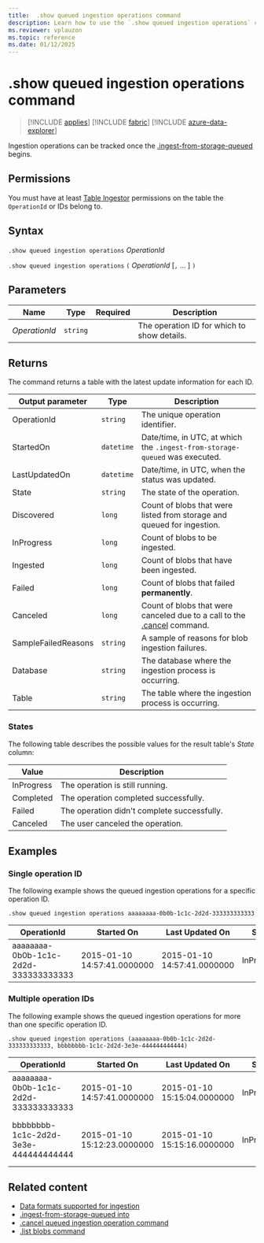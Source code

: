 ```yaml
---
title:  .show queued ingestion operations command
description: Learn how to use the `.show queued ingestion operations` command to view a log of the queued ingestion operations that are currently running or completed.
ms.reviewer: vplauzon
ms.topic: reference
ms.date: 01/12/2025
---
```


# .show queued ingestion operations command

> [!INCLUDE [applies](../../includes/applies-to-version/applies.md)] [!INCLUDE [fabric](../../includes/applies-to-version/fabric.md)] [!INCLUDE [azure-data-explorer](../../includes/applies-to-version/azure-data-explorer.md)]

Ingestion operations can be tracked once the [.ingest-from-storage-queued](ingest-from-storage-queued.md) begins.

## Permissions

You must have at least [Table Ingestor](../../access-control/role-based-access-control.md) permissions on the table the `OperationId` or IDs belong to.

## Syntax

`.show queued ingestion operations` *OperationId*

`.show queued ingestion operations` `(` *OperationId* [`,` ... ] `)`

## Parameters

|Name|Type|Required|Description|
|--|--|--|--|
| *OperationId* | `string` | | The operation ID for which to show details.|

## Returns

The command returns a table with the latest update information for each ID.

|Output parameter |Type |Description|
|---|---|---|
|OperationId | `string` |The unique operation identifier.|
|StartedOn | `datetime` |Date/time, in UTC, at which the `.ingest-from-storage-queued` was executed.|
|LastUpdatedOn | `datetime` |Date/time, in UTC, when the status was updated.|
|State | `string` |The state of the operation.|
|Discovered | `long` |Count of blobs that were listed from storage and queued for ingestion.|
|InProgress | `long` |Count of blobs to be ingested.|
|Ingested | `long` |Count of blobs that have been ingested.|
|Failed | `long` |Count of blobs that failed **permanently**.|
|Canceled | `long` |Count of blobs that were canceled due to a call to the [.cancel](cancel-queued-ingestion-operation-command.md) command.|
|SampleFailedReasons | `string` |A sample of reasons for blob ingestion failures.|
|Database | `string` |The database where the ingestion process is occurring.|
|Table | `string` | The table where the ingestion process is occurring.|

### States

The following table describes the possible values for the result table's *State* column:

| Value | Description |
|--|--|
| InProgress | The operation is still running. |
| Completed | The operation completed successfully. |
| Failed | The operation didn't complete successfully. |
| Canceled | The user canceled the operation. |

## Examples

### Single operation ID

The following example shows the queued ingestion operations for a specific operation ID.

```kusto
.show queued ingestion operations aaaaaaaa-0b0b-1c1c-2d2d-333333333333
```

|OperationId|Started On |Last Updated On |State |Discovered |InProgress|Ingested |Failed|Canceled |SampleFailedReasons|Database|Table|
|--|--|--|--|--|--|--|--|--|--|--|--|
|aaaaaaaa-0b0b-1c1c-2d2d-333333333333 |2015-01-10 14:57:41.0000000 |2015-01-10 14:57:41.0000000|InProgress | 10387 |9391 |995 |1 |0 | Stream with ID '*****.csv' has a malformed CSV format*|MyDatabase|MyTable|

### Multiple operation IDs

The following example shows the queued ingestion operations for more than one specific operation ID.

```kusto
.show queued ingestion operations (aaaaaaaa-0b0b-1c1c-2d2d-333333333333, bbbbbbbb-1c1c-2d2d-3e3e-444444444444)
```

|OperationId|Started On |Last Updated On |State |Discovered |InProgress|Ingested |Failed|Canceled |SampleFailedReasons|Database|Table|
|--|--|--|--|--|--|--|--|--|--|--|--|
|aaaaaaaa-0b0b-1c1c-2d2d-333333333333 |2015-01-10 14:57:41.0000000 |2015-01-10 15:15:04.0000000|InProgress | 10387 |9391 |995 |1 |0 | Stream with ID '*****.csv' has a malformed CSV format*|MyDatabase|MyTable|
|bbbbbbbb-1c1c-2d2d-3e3e-444444444444 |2015-01-10 15:12:23.0000000 |2015-01-10 15:15:16.0000000|InProgress | 25635 |25489 |145 |1 |0 | Unknown error occurred: Exception of type 'System.Exception' was thrown|MyDatabase|MyOtherTable|

## Related content

* [Data formats supported for ingestion](../../ingestion-supported-formats.md)
* [.ingest-from-storage-queued into](ingest-from-storage-queued.md)
* [.cancel queued ingestion operation command](cancel-queued-ingestion-operation-command.md)
* [.list blobs command](list-blobs.md)
